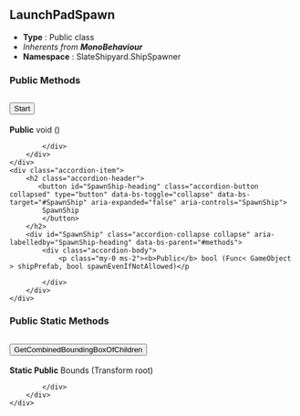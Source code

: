 ## LaunchPadSpawn
* **Type** : Public class
* _Inherents from **MonoBehaviour**_ 
* **Namespace** : SlateShipyard.ShipSpawner






### Public Methods
<div class="accordion" id="methods">
	<div class="accordion-item">
		<h2 class="accordion-header">
           <button id="Start-heading" class="accordion-button collapsed" type="button" data-bs-toggle="collapse" data-bs-target="#Start" aria-expanded="false" aria-controls="Start">
            Start
			</button>
		</h2>
		<div id="Start" class="accordion-collapse collapse" aria-labelledby="Start-heading" data-bs-parent="#methods">
			<div class="accordion-body">
				<p class="my-0 ms-2"><b>Public</b> void ()</p
				
			</div>
		</div>
	</div>
	<div class="accordion-item">
		<h2 class="accordion-header">
           <button id="SpawnShip-heading" class="accordion-button collapsed" type="button" data-bs-toggle="collapse" data-bs-target="#SpawnShip" aria-expanded="false" aria-controls="SpawnShip">
            SpawnShip
			</button>
		</h2>
		<div id="SpawnShip" class="accordion-collapse collapse" aria-labelledby="SpawnShip-heading" data-bs-parent="#methods">
			<div class="accordion-body">
				<p class="my-0 ms-2"><b>Public</b> bool (Func< GameObject > shipPrefab, bool spawnEvenIfNotAllowed)</p
				
			</div>
		</div>
	</div>
</div>


### Public Static Methods
<div class="accordion" id="methodsStatic">
	<div class="accordion-item">
		<h2 class="accordion-header">
           <button id="GetCombinedBoundingBoxOfChildren-heading" class="accordion-button collapsed" type="button" data-bs-toggle="collapse" data-bs-target="#GetCombinedBoundingBoxOfChildren" aria-expanded="false" aria-controls="GetCombinedBoundingBoxOfChildren">
            GetCombinedBoundingBoxOfChildren
			</button>
		</h2>
		<div id="GetCombinedBoundingBoxOfChildren" class="accordion-collapse collapse" aria-labelledby="GetCombinedBoundingBoxOfChildren-heading" data-bs-parent="#methodsStatic">
			<div class="accordion-body">
				<p class="my-0 ms-2"><b>Static Public</b> Bounds (Transform root)</p>
				
			</div>
		</div>
	</div>
</div>
